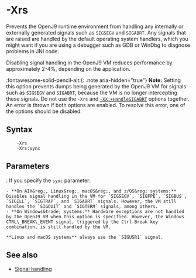 <!--
* Copyright (c) 2017, 2022 IBM Corp. and others
*
* This program and the accompanying materials are made
* available under the terms of the Eclipse Public License 2.0
* which accompanies this distribution and is available at
* https://www.eclipse.org/legal/epl-2.0/ or the Apache
* License, Version 2.0 which accompanies this distribution and
* is available at https://www.apache.org/licenses/LICENSE-2.0.
*
* This Source Code may also be made available under the
* following Secondary Licenses when the conditions for such
* availability set forth in the Eclipse Public License, v. 2.0
* are satisfied: GNU General Public License, version 2 with
* the GNU Classpath Exception [1] and GNU General Public
* License, version 2 with the OpenJDK Assembly Exception [2].
*
* [1] https://www.gnu.org/software/classpath/license.html
* [2] http://openjdk.java.net/legal/assembly-exception.html
*
* SPDX-License-Identifier: EPL-2.0 OR Apache-2.0 OR GPL-2.0 WITH
* Classpath-exception-2.0 OR LicenseRef-GPL-2.0 WITH Assembly-exception
-->

# -Xrs

Prevents the OpenJ9 runtime environment from handling any internally or externally generated signals such as `SIGSEGV` and `SIGABRT`. Any signals that are raised are handled by the default operating system handlers, which you might want if you are using a debugger such as GDB or WinDbg to diagnose problems in JNI code.

Disabling signal handling in the OpenJ9 VM reduces performance by approximately 2-4%, depending on the application.

:fontawesome-solid-pencil-alt:{: .note aria-hidden="true"} **Note:** Setting this option prevents dumps being generated by the OpenJ9 VM for signals such as `SIGSEGV` and `SIGABRT`, because the VM is no longer intercepting these signals. Do not use the `-Xrs` and [`-XX:+HandleSIGABRT`](xxhandlesigabrt.md) options together. An error is thrown if both options are enabled. To resolve this error, one of the options should be disabled.

## Syntax

        -Xrs
        -Xrs:sync

## Parameters

: If you specify the `sync` parameter:

    - **On AIX&reg;, Linux&reg;, macOS&reg;, and z/OS&reg; systems:** Disables signal handling in the VM for `SIGSEGV`, `SIGFPE`, `SIGBUS`, `SIGILL`, `SIGTRAP`, and `SIGABRT` signals. However, the VM still handles the `SIGQUIT` and `SIGTERM` signals, among others.
    - **On Windows&trade; systems:** Hardware exceptions are not handled by the OpenJ9 VM when this option is specified. However, the Windows CTRL\_BREAK\_EVENT signal, triggered by the Ctrl-Break key combination, is still handled by the VM.

    **Linux and macOS systems** always use the `SIGUSR1` signal.

## See also

- [Signal handling](openj9_signals.md)

<!-- ==== END OF TOPIC ==== xrs.md ==== -->
